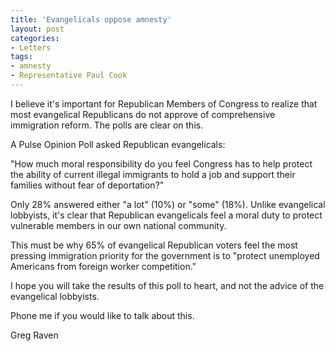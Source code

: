 ```yaml
---
title: 'Evangelicals oppose amnesty'
layout: post
categories:
- Letters
tags:
- amnesty
- Representative Paul Cook
---
```


I believe it's important for Republican Members of Congress to realize that most evangelical Republicans do not approve of comprehensive immigration reform. The polls are clear on this.  
  
A Pulse Opinion Poll asked Republican evangelicals:

"How much moral responsibility do you feel Congress has to help protect the ability of current illegal immigrants to hold a job and support their families without fear of deportation?"

Only 28% answered either "a lot" (10%) or "some" (18%). Unlike evangelical lobbyists, it's clear that Republican evangelicals feel a moral duty to protect vulnerable members in our own national community.

This must be why 65% of evangelical Republican voters feel the most pressing immigration priority for the government is to "protect unemployed Americans from foreign worker competition."

I hope you will take the results of this poll to heart, and not the advice of the evangelical lobbyists.

Phone me if you would like to talk about this.

Greg Raven